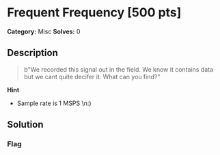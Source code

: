 # Frequent Frequency [500 pts]

**Category:** Misc
**Solves:** 0

## Description
>b"We recorded this signal out in the field. We know it contains data but we cant quite decifer it. What can you find?"

**Hint**
* Sample rate is 1 MSPS \n:)

## Solution

### Flag

